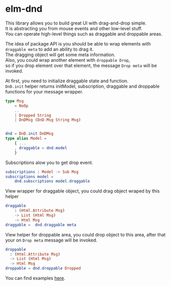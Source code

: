 # elm-dnd

This library allows you to build great UI with drag-and-drop simple.  
It is abstracting you from mouse events and other low-level stuff.  
You can operate high-level things such as draggable and droppable areas.  

The idea of package API is you should be able to wrap elements with `draggable meta` to add an ability to drag it.  
The dragging object will get some meta information.  
Also, you could wrap another element with `droppable Drop`,  
so if you drop element over that element, the message `Drop meta` will be invoked.  

At first, you need to initialize draggable state and function.  
`DnD.init` helper returns initModel, subscription, draggable and droppable functions for your message wrapper.  

```elm
type Msg
    = NoOp
    ..
    | Dropped String
    | DnDMsg (DnD.Msg String Msg)


dnd = DnD.init DnDMsg
type alias Model =
    { ...
    , draggable = dnd.model
    }
```

Subscriptions alow you to get drop event.
```elm
subscriptions : Model -> Sub Msg
subscriptions model =
    dnd.subscriptions model.draggable
```
View wrapper for draggable object, you could drag object wraped by this helper
```elm
draggable
    : (Html.Attribute Msg)
    -> List (Html Msg)
    -> Html Msg
draggable =  dnd.draggable meta
```
View helper for droppable area, you could drop object to this area,
after that your on `Drop meta` message will be invoked.
```elm
droppable
  : (Html.Attribute Msg)
  -> List (Html Msg)
  -> Html Msg
droppable = dnd.droppable Dropped
```

You can find examples [here](https://github.com/ir4y/elm-dnd/tree/master/example/src).  


